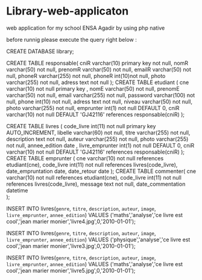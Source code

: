 # Library-web-applicaton
web application for my school ENSA Agadir by using php native

before runnig please execute the query right below :

CREATE DATABASE library;

CREATE TABLE responsable(
cniR varchar(10) primary key not null,
nomR varchar(50) not null,
prenomR varchar(50) not null,
emailR varchar(50) not null,
phoneR varchar(255) not null,
phoneR int(10)not null,
photo varchar(255) not null,
adress text not null
);
CREATE TABLE etudiant (
cne varchar(10) not null primary key  ,
nomE varchar(50) not null,
prenomE varchar(50) not null,
email varchar(255) not null,
password varchar(100) not null,
phone int(10) not null,
adress text not null,
niveau varchar(50) not  null,
photo varchar(255) not null,
emprunter int(1) not null DEFAULT 0,
cniR varchar(10) not null DEFAULT 'GJ42116' references responsable(cniR)
);

CREATE TABLE livres (
code_livre int(11) not null primary key AUTO_INCREMENT,
libelle varchar(60) not null,
titre varchar(255) not null,
description text not null,
auteur varchar(255) not null,
photo varchar(255) not null,
annee_edition date ,
livre_emprunter int(1) not null DEFAULT 0,
cniR varchar(10) not null DEFAULT 'GJ42116' references responsable(cniR)
);
CREATE TABLE emprunter (
cne varchar(10) not null references etudiant(cne),
code_livre int(11) not null references livres(code_livre),
date_empruntation date,
date_retour date
);
CREATE TABLE commenter(
cne varchar(10) not null references etudiant(cne),
code_livre int(11) not null references livres(code_livre),
message text not null,
date_commentation datetime  
);

INSERT INTO livres(`genre`, `titre`, `description`, `auteur`, `image`, `livre_emprunter`, `annee_edition`) 
VALUES ('maths','analyse','ce livre est cool','jean marier monier','livre4.jpg',0,'2010-01-01');

INSERT INTO livres(`genre`, `titre`, `description`, `auteur`, `image`, `livre_emprunter`, `annee_edition`) 
VALUES ('physique','analyse','ce livre est cool','jean marier monier','livre3.jpg',0,'2010-01-01');

INSERT INTO livres(`genre`, `titre`, `description`, `auteur`, `image`, `livre_emprunter`, `annee_edition`) 
VALUES ('maths','analyse','ce livre est cool','jean marier monier','livre5.jpg',0,'2010-01-01');
 
